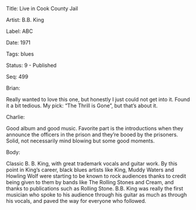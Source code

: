 Title:  Live in Cook County Jail

Artist: B.B. King

Label:  ABC

Date:   1971

Tags:   blues

Status: 9 - Published

Seq:    499

Brian: 

Really wanted to love this one, but honestly I just could not get into it. Found it a bit tedious. My pick: “The Thrill is Gone”, but that’s about it.


Charlie: 

Good album and good music. Favorite part is the introductions when they announce the officers in the prison and they’re booed by the prisoners. Solid, not necessarily mind blowing but some good moments.


Body: 

Classic B. B. King, with great trademark vocals and guitar work. By this point in King’s career, black blues artists like King, Muddy Waters and Howling Wolf were starting to be known to rock audiences thanks to credit being given to them by bands like The Rolling Stones and Cream, and thanks to publications such as Rolling Stone. B.B. King was really the first musician who spoke to his audience through his guitar as much as through his vocals, and paved the way for everyone who followed. 

